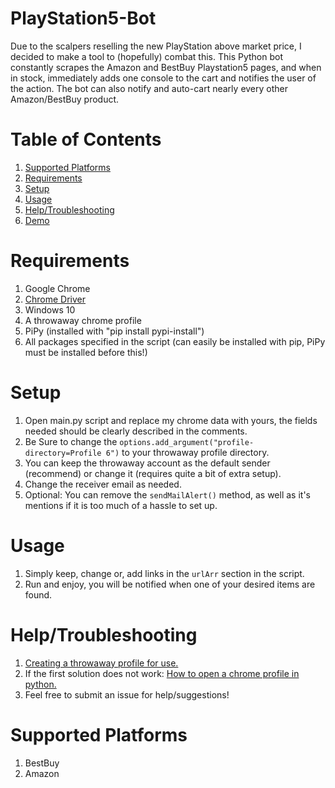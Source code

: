 # PlayStation5-Bot

Due to the scalpers reselling the new PlayStation above market price, I decided to make a tool to (hopefully) combat this. This Python bot constantly scrapes the Amazon and BestBuy Playstation5 pages, and when in stock, immediately adds one console to the cart and notifies the user of the action. The bot can also notify and auto-cart nearly every other Amazon/BestBuy product.

# Table of Contents

1. [Supported Platforms](#Supported-Platforms)
2. [Requirements](#Requirements)
3. [Setup](#Setup)
4. [Usage](#Usage)
5. [Help/Troubleshooting](#Help/Troubleshooting)
6. [Demo](https://youtu.be/NCndmVCOSxQ)

# Requirements

1. Google Chrome
2. [Chrome Driver](https://chromedriver.chromium.org/)
3. Windows 10
4. A throwaway chrome profile
5. PiPy (installed with "pip install pypi-install")
6. All packages specified in the script (can easily be installed with pip, PiPy must be installed before this!)

# Setup

1. Open main.py script and replace my chrome data with yours, the fields needed should be clearly described in the comments.
2. Be Sure to change the `options.add_argument("profile-directory=Profile 6")` to your throwaway profile directory.
3. You can keep the throwaway account as the default sender (recommend) or change it (requires quite a bit of extra setup).
4. Change the receiver email as needed.
5. Optional: You can remove the `sendMailAlert()` method, as well as it's mentions if it is too much of a hassle to set up.

# Usage

1. Simply keep, change or, add links in the `urlArr` section in the script.
2. Run and enjoy, you will be notified when one of your desired items are found.

# Help/Troubleshooting

1. [Creating a throwaway profile for use.](https://stackoverflow.com/questions/52394408/how-to-use-chrome-profile-in-selenium-webdriver-python-3/52399027#52399027)
2. If the first solution does not work: [How to open a chrome profile in python.](https://stackoverflow.com/questions/52394408/how-to-use-chrome-profile-in-selenium-webdriver-python-3/52399027#52399027)
3. Feel free to submit an issue for help/suggestions!

# Supported Platforms

1. BestBuy
2. Amazon
